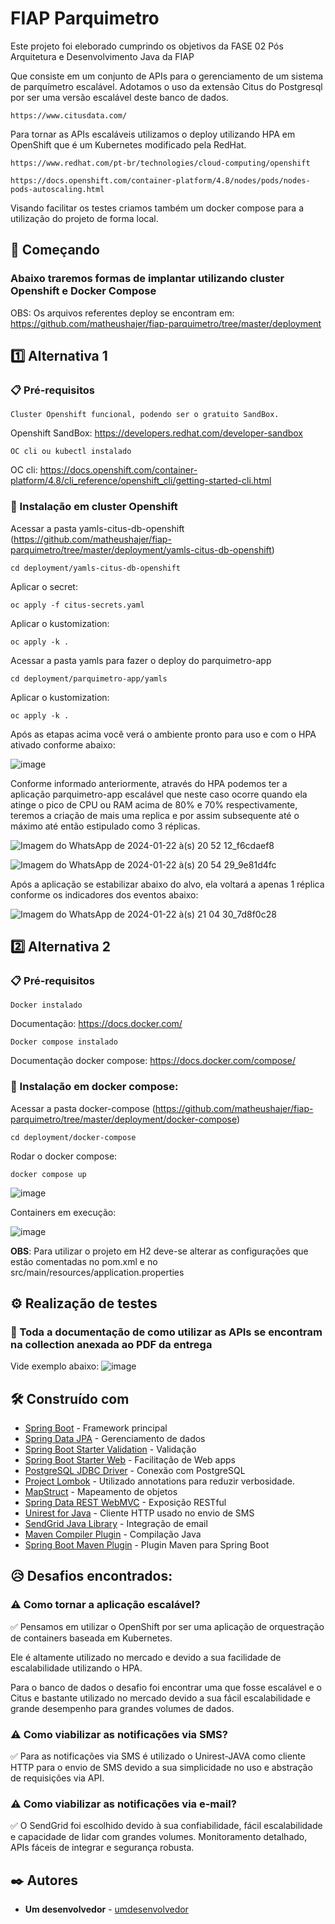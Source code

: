 
# FIAP Parquimetro

Este projeto foi eleborado cumprindo os objetivos da FASE 02 Pós Arquitetura e Desenvolvimento Java da FIAP

Que consiste em um conjunto de APIs para o gerenciamento de um sistema de parquímetro escalável. 
Adotamos o uso da extensão Citus do Postgresql por ser uma versão escalável deste banco de dados. 
```
https://www.citusdata.com/
```
Para tornar as APIs escaláveis utilizamos o deploy utilizando HPA em OpenShift que é um Kubernetes modificado pela RedHat.
```
https://www.redhat.com/pt-br/technologies/cloud-computing/openshift
```
```
https://docs.openshift.com/container-platform/4.8/nodes/pods/nodes-pods-autoscaling.html
```

Visando facilitar os testes criamos também um docker compose para a utilização do projeto de forma local.
## 🚀 Começando

### Abaixo traremos formas de implantar utilizando cluster Openshift e Docker Compose

OBS: Os arquivos referentes deploy se encontram em: https://github.com/matheushajer/fiap-parquimetro/tree/master/deployment

## 1️⃣ Alternativa 1

### 📋 Pré-requisitos

```
Cluster Openshift funcional, podendo ser o gratuito SandBox.
```
Openshift SandBox: https://developers.redhat.com/developer-sandbox

```
OC cli ou kubectl instalado 
```
OC cli: https://docs.openshift.com/container-platform/4.8/cli_reference/openshift_cli/getting-started-cli.html

### 🔧 Instalação em cluster Openshift

Acessar a pasta yamls-citus-db-openshift (https://github.com/matheushajer/fiap-parquimetro/tree/master/deployment/yamls-citus-db-openshift)

```
cd deployment/yamls-citus-db-openshift
```
Aplicar o secret:

```
oc apply -f citus-secrets.yaml
```
Aplicar o kustomization:

```
oc apply -k .
```

Acessar a pasta yamls para fazer o deploy do parquimetro-app

```
cd deployment/parquimetro-app/yamls
```
Aplicar o kustomization:

```
oc apply -k .
```
Após as etapas acima você verá o ambiente pronto para uso e com o HPA ativado conforme abaixo:

![image](https://github.com/matheushajer/fiap-parquimetro/assets/102033685/ff11a4be-64ca-4923-89bb-f87ae611cc03)

Conforme informado anteriormente, através do HPA podemos ter a aplicação parquimetro-app escalável que neste caso ocorre quando ela atinge o pico
de CPU ou RAM acima de 80% e 70% respectivamente, teremos a criação de mais uma replica e por assim subsequente até o máximo até então estipulado como 3 réplicas.

![Imagem do WhatsApp de 2024-01-22 à(s) 20 52 12_f6cdaef8](https://github.com/matheushajer/fiap-parquimetro/assets/102033685/0acd24ec-a2db-488e-b448-5f2701e2aa17)

![Imagem do WhatsApp de 2024-01-22 à(s) 20 54 29_9e81d4fc](https://github.com/matheushajer/fiap-parquimetro/assets/102033685/532f978c-e86c-4e48-a034-091610c5d311)

Após a aplicação se estabilizar abaixo do alvo, ela voltará a apenas 1 réplica conforme os indicadores dos eventos abaixo:

![Imagem do WhatsApp de 2024-01-22 à(s) 21 04 30_7d8f0c28](https://github.com/matheushajer/fiap-parquimetro/assets/102033685/c4ccd4db-6330-4b65-bde5-8e2ae4b1fccf)

## 2️⃣ Alternativa 2

### 📋 Pré-requisitos


```
Docker instalado
```
Documentação: https://docs.docker.com/

```
Docker compose instalado
```
Documentação docker compose: https://docs.docker.com/compose/

### 🔧 Instalação em docker compose:

Acessar a pasta docker-compose (https://github.com/matheushajer/fiap-parquimetro/tree/master/deployment/docker-compose)

```
cd deployment/docker-compose
```
Rodar o docker compose:

```
docker compose up
```

![image](https://github.com/matheushajer/fiap-parquimetro/assets/102033685/af73b748-dffb-4b0a-b832-0a919838a53c)

Containers em execução:

![image](https://github.com/matheushajer/fiap-parquimetro/assets/102033685/8947322a-f214-45fd-98fe-eeaa80c60850)

**OBS**: Para utilizar o projeto em H2 deve-se alterar as configurações que estão comentadas no pom.xml e no src/main/resources/application.properties

## ⚙️ Realização de testes

### 🔩 Toda a documentação de como utilizar as APIs se encontram na collection anexada ao PDF da entrega

Vide exemplo abaixo:
![image](https://github.com/matheushajer/fiap-parquimetro/assets/102033685/ce8c34c4-a088-4e6e-987f-e9ae755a5192)

## 🛠️ Construído com

- [Spring Boot](https://docs.spring.io/spring-boot/docs/current/reference/html/) - Framework principal
- [Spring Data JPA](https://docs.spring.io/spring-data/jpa/docs/current/reference/html/) - Gerenciamento de dados
- [Spring Boot Starter Validation](https://docs.spring.io/spring-boot/docs/current/reference/html/) - Validação
- [Spring Boot Starter Web](https://docs.spring.io/spring-boot/docs/current/reference/html/web.html) - Facilitação de Web apps
- [PostgreSQL JDBC Driver](https://jdbc.postgresql.org/documentation/head/) - Conexão com PostgreSQL
- [Project Lombok](https://projectlombok.org/features/all) - Utilizado annotations para reduzir verbosidade.
- [MapStruct](https://mapstruct.org/documentation/stable/reference/html/) - Mapeamento de objetos
- [Spring Data REST WebMVC](https://docs.spring.io/spring-data/rest/docs/current/reference/html/) - Exposição RESTful
- [Unirest for Java](http://kong.github.io/unirest-java/) - Cliente HTTP usado no envio de SMS
- [SendGrid Java Library](https://sendgrid.com/docs/for-developers/sending-email/v3-java-code-example/) - Integração de email
- [Maven Compiler Plugin](https://maven.apache.org/plugins/maven-compiler-plugin/) - Compilação Java
- [Spring Boot Maven Plugin](https://docs.spring.io/spring-boot/docs/current/maven-plugin/reference/html/) - Plugin Maven para Spring Boot


## 😥 Desafios encontrados:

### ⚠️ Como tornar a aplicação escalável?
✅ Pensamos em utilizar o OpenShift por ser uma aplicação de orquestração de containers
baseada em Kubernetes. 

Ele é altamente utilizado no mercado e devido a sua facilidade de escalabilidade
utilizando o HPA.

Para o banco de dados o desafio foi encontrar uma que fosse escalável e o Citus e bastante utilizado
no mercado devido a sua fácil escalabilidade e grande desempenho para grandes volumes de dados.

### ⚠️ Como viabilizar as notificações via SMS? 
✅ Para as notificações via SMS é utilizado o Unirest-JAVA como cliente HTTP para o envio de SMS devido a sua simplicidade
no uso e abstração de requisições via API.

### ⚠️ Como viabilizar as notificações via e-mail?
✅ O SendGrid foi escolhido devido à sua confiabilidade, fácil escalabilidade e capacidade de lidar com grandes volumes. Monitoramento detalhado, APIs fáceis de integrar e segurança robusta.

## ✒️ Autores


* **Um desenvolvedor** - [umdesenvolvedor](https://github.com/linkParaPerfil)

